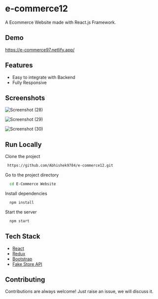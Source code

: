 # e-commerce12

A Ecommerce Website made with React.js Framework.


## Demo

https://e-commerce97.netlify.app/

## Features

- Easy to integrate with Backend
- Fully Responsive


## Screenshots

![Screenshot (28)](https://github.com/user-attachments/assets/4d8bb694-045b-4872-b409-6e605b746ceb)




![Screenshot (29)](https://github.com/user-attachments/assets/01618482-9f1d-47ad-a94f-75499405af0e)




![Screenshot (30)](https://github.com/user-attachments/assets/82a58ddc-6cb1-4a93-8eb5-b598df8d29de)





## Run Locally

Clone the project

```bash
 https://github.com/Abhishek9784/e-commerce12.git
```

Go to the project directory

```bash
  cd E-Commerce Website
```

Install dependencies

```bash
  npm install
```

Start the server

```bash
  npm start
```



## Tech Stack

* [React](https://reactjs.org/)
* [Redux](https://redux.js.org/)
* [Bootstrap](https://getbootstrap.com/)
* [Fake Store API](https://fakestoreapi.com/)

## Contributing

Contributions are always welcome!
Just raise an issue, we will discuss it.

